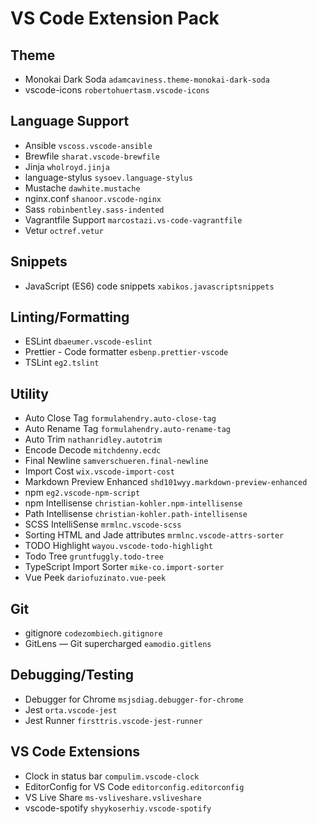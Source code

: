 # VS Code Extension Pack

## Theme
- Monokai Dark Soda `adamcaviness.theme-monokai-dark-soda`
- vscode-icons `robertohuertasm.vscode-icons`

## Language Support
- Ansible `vscoss.vscode-ansible`
- Brewfile `sharat.vscode-brewfile`
- Jinja `wholroyd.jinja`
- language-stylus `sysoev.language-stylus`
- Mustache `dawhite.mustache`
- nginx.conf `shanoor.vscode-nginx`
- Sass `robinbentley.sass-indented`
- Vagrantfile Support `marcostazi.vs-code-vagrantfile`
- Vetur `octref.vetur`

## Snippets
- JavaScript (ES6) code snippets `xabikos.javascriptsnippets`

## Linting/Formatting
- ESLint `dbaeumer.vscode-eslint`
- Prettier - Code formatter `esbenp.prettier-vscode`
- TSLint `eg2.tslint`

## Utility
- Auto Close Tag `formulahendry.auto-close-tag`
- Auto Rename Tag `formulahendry.auto-rename-tag`
- Auto Trim `nathanridley.autotrim`
- Encode Decode `mitchdenny.ecdc`
- Final Newline `samverschueren.final-newline`
- Import Cost `wix.vscode-import-cost`
- Markdown Preview Enhanced `shd101wyy.markdown-preview-enhanced`
- npm `eg2.vscode-npm-script`
- npm Intellisense `christian-kohler.npm-intellisense`
- Path Intellisense `christian-kohler.path-intellisense`
- SCSS IntelliSense `mrmlnc.vscode-scss`
- Sorting HTML and Jade attributes `mrmlnc.vscode-attrs-sorter`
- TODO Highlight `wayou.vscode-todo-highlight`
- Todo Tree `gruntfuggly.todo-tree`
- TypeScript Import Sorter `mike-co.import-sorter`
- Vue Peek `dariofuzinato.vue-peek`

## Git
- gitignore `codezombiech.gitignore`
- GitLens — Git supercharged `eamodio.gitlens`

## Debugging/Testing
- Debugger for Chrome `msjsdiag.debugger-for-chrome`
- Jest `orta.vscode-jest`
- Jest Runner `firsttris.vscode-jest-runner`

## VS Code Extensions
- Clock in status bar `compulim.vscode-clock`
- EditorConfig for VS Code `editorconfig.editorconfig`
- VS Live Share `ms-vsliveshare.vsliveshare`
- vscode-spotify `shyykoserhiy.vscode-spotify`
